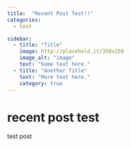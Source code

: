 ```yaml
---
title:  "Recent Post Test!!"
categories: 
  - test

sidebar:
  - title: "Title"
    image: http://placehold.it/350x250
    image_alt: "image"
    text: "Some text here."
  - title: "Another Title"
    text: "More text here."
    category: true
---
```


# recent post test
test post
